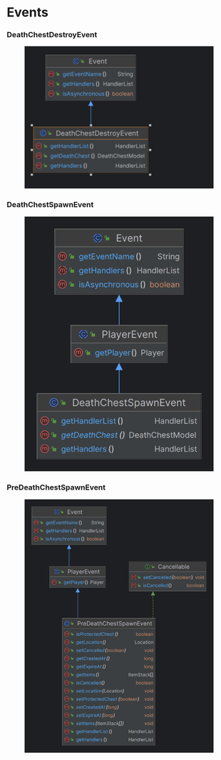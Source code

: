 # Events

### DeathChestDestroyEvent

<figure><img src="../.gitbook/assets/image.png" alt=""><figcaption></figcaption></figure>

### DeathChestSpawnEvent

<figure><img src="../.gitbook/assets/image (1).png" alt=""><figcaption></figcaption></figure>

### PreDeathChestSpawnEvent

<figure><img src="../.gitbook/assets/image (3).png" alt=""><figcaption></figcaption></figure>

